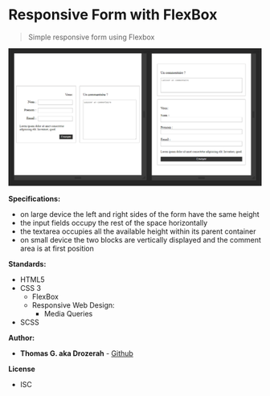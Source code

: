 # Responsive Form with FlexBox

> Simple responsive form using Flexbox

![form](https://raw.githubusercontent.com/Drozerah/MyGitHubStorage/master/img/responsive-form-flexbox/responsive-form-flexbox.png)

__Specifications:__

- on large device the left and right sides of the form have the same height
- the input fields occupy the rest of the space horizontally
- the textarea occupies all the available height within its parent container
- on small device the two blocks are vertically displayed and the comment area is at first position

__Standards:__

- HTML5 
- CSS 3
    - FlexBox
    - Responsive Web Design:
        - Media Queries
- SCSS

__Author:__

* **Thomas G. aka Drozerah** - [Github](https://github.com/Drozerah)

__License__

* ISC
